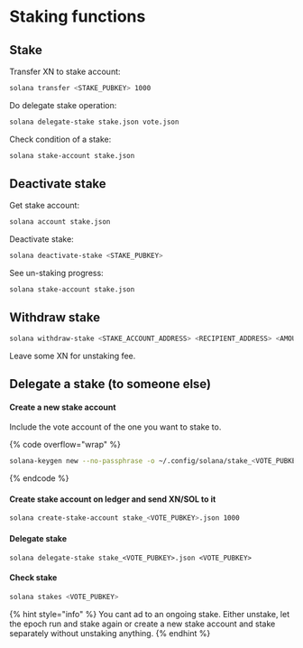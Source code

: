# Staking functions

## Stake

Transfer XN to stake account:

```sh
solana transfer <STAKE_PUBKEY> 1000
```

Do delegate stake operation:

```sh
solana delegate-stake stake.json vote.json
```

Check condition of a stake:

```sh
solana stake-account stake.json
```

## Deactivate stake

Get stake account:

```sh
solana account stake.json
```

Deactivate stake:

```sh
solana deactivate-stake <STAKE_PUBKEY>
```

See un-staking progress:

```sh
solana stake-account stake.json
```

## Withdraw stake

```sh
solana withdraw-stake <STAKE_ACCOUNT_ADDRESS> <RECIPIENT_ADDRESS> <AMOUNT>
```

Leave some XN for unstaking fee.&#x20;

## Delegate a stake (to someone else)

#### Create a new stake account

Include the vote account of the one you want to stake to.&#x20;

{% code overflow="wrap" %}

```sh
solana-keygen new --no-passphrase -o ~/.config/solana/stake_<VOTE_PUBKEY>.json
```

{% endcode %}

#### Create stake account on ledger and send XN/SOL to it

```sh
solana create-stake-account stake_<VOTE_PUBKEY>.json 1000
```

#### Delegate stake

```
solana delegate-stake stake_<VOTE_PUBKEY>.json <VOTE_PUBKEY>
```

#### Check stake

```sh
solana stakes <VOTE_PUBKEY>
```

{% hint style="info" %}
You cant ad to an ongoing stake. Either unstake, let the epoch run and stake again or create a new stake account and stake separately without unstaking anything.&#x20;
{% endhint %}

